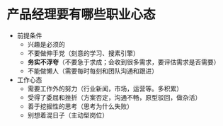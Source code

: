 # 产品经理要有哪些职业心态

- 前提条件
  - 兴趣是必须的
  - 不要做伸手党（刻意的学习、搜素引擎）
  - **务实不浮夸**（不要急于求成；会收到很多需求，要评估需求是否需要）
  - 不能做懒人（需要每时每刻和团队沟通和跟进）
- 工作心态
  - 需要工作外的努力（行业新闻，市场，运营等。多积累）
  - 受得了委屈和挫折（方案否定，沟通不畅，原型驳回，做杂活）
  - 善于挖掘性的思考（思考为什么失败）
  - 别想着混日子（主动型岗位）

